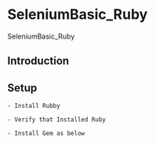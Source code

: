 # SeleniumBasic_Ruby
SeleniumBasic_Ruby

## Introduction


## Setup
```
- Install Rubby

- Verify that Installed Ruby

- Install Gem as below
```
